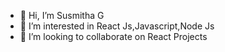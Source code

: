 - 👋 Hi, I’m Susmitha G
- 👀 I’m interested in React Js,Javascript,Node Js
- 💞️ I’m looking to collaborate on React Projects

